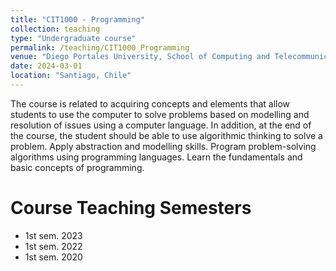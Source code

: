 ```yaml
---
title: "CIT1000 - Programming"
collection: teaching
type: "Undergraduate course"
permalink: /teaching/CIT1000_Programming
venue: "Diego Portales University, School of Computing and Telecommunications"
date: 2024-03-01
location: "Santiago, Chile"
---
```


The course is related to acquiring concepts and elements that allow students to use the computer to solve problems based on modelling and resolution of issues using a computer language. In addition, at the end of the course, the student should be able to use algorithmic thinking to solve a problem. Apply abstraction and modelling skills. Program problem-solving algorithms using programming languages. Learn the fundamentals and basic concepts of programming.

Course Teaching Semesters
======

 * 1st sem. 2023
 * 1st sem. 2022
 * 1st sem. 2020
